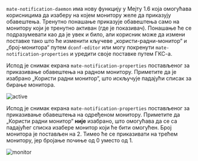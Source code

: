 <!--
.. link:
.. description:
.. tags: News
.. date: 2013-01-20 19:07:12
.. title: Измене у мејтовом позадинцу обавештења
.. slug: 2013-01-20-changes-to-mate-notification-daemon
.. author: Steve Zesch
-->

`mate-notification-daemon` има нову функцију у Мејту 1.6 која омогућава
корисницима да изаберу на којем монитору желе да приказују обавештења.
Тренутно понашање приказује обавештења само на монитору који је тренутно
активан (где је показивач). Понашање ће се подразумевати као да је увек и
било, али корисник може да измени поставке тако што ће изменити кључеве
„користи-радни-монитор“ и „број-монитора“ путем `dconf-editor` или могу покренути
`mate-notification-properties` и уредити своје поставке путем ГКС-а.

Испод је снимак екрана `mate-notification-properties` постављеног за приказивање
обавештења на радном монитору. Приметите да је изабрано „Користи радни монитор“,
што искључује падајући списак за бирање монитора.

![active](/assets/img/blog/active-300x235.png)

Испод је снимак екрана `mate-notification-properties` постављеног за приказивање
обавештења на одређеном монитору. Приметите да „Користи радни монитор“ **није**
изабрано, што омогућава да се са падајућег списка изабере монитор који ће бити омогућен.
Број монитора је постављен на 2. Тимео ће се приказивати на трећем монитору, јер
бројање почиње од 0 уместо од 1.

![monitor](/assets/img/blog/monitor-300x235.png)

